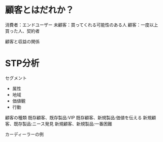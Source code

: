 # 顧客とはだれか？
消費者：エンドユーザー
未顧客：買ってくれる可能性のある人
顧客：一度以上買った人、契約者

顧客と収益の関係

# STP分析
セグメント
- 属性
- 地域
- 価値観
- 行動

顧客の種類
既存顧客、既存製品:VIP
既存顧客、新規製品:価値を伝える
新規顧客、既存製品:ニース発見
新規顧客、新規製品:一番困難

カーディーラーの例
